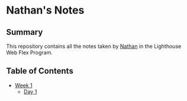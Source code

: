 # Nathan's Notes
## Summary
This repository contains all the notes taken by [Nathan](https://github.com/nathanpare/README.md) in the Lighthouse Web Flex Program.
## Table of Contents
  * [Week 1](/Week_1)
    * [Day 1](/Week_1/Day_1/What_Should_I_Do_for_Lunch_Tips.md)
    